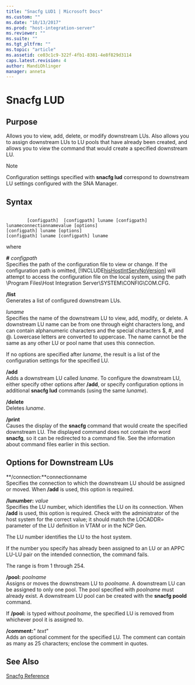 ```yaml
---
title: "Snacfg LUD1 | Microsoft Docs"
ms.custom: ""
ms.date: "10/13/2017"
ms.prod: "host-integration-server"
ms.reviewer: ""
ms.suite: ""
ms.tgt_pltfrm: ""
ms.topic: "article"
ms.assetid: ce03c1c9-322f-4fb1-8381-4e8f829d3114
caps.latest.revision: 4
author: MandiOhlinger
manager: anneta
---
```

# Snacfg LUD
## Purpose  
 Allows you to view, add, delete, or modify downstream LUs. Also allows you to assign downstream LUs to LU pools that have already been created, and allows you to view the command that would create a specified downstream LU.  
  
> [!NOTE]
>  Configuration settings specified with **snacfg lud** correspond to downstream LU settings configured with the SNA Manager.  
  
## Syntax  
  
```  
  
        [configpath]  [configpath] luname [configpath] lunameconnectionnamevalue [options]  
[configpath] luname [options]  
[configpath] luname [configpath] luname  
```  
  
 where  
  
 **#** *configpath*  
 Specifies the path of the configuration file to view or change. If the configuration path is omitted, [!INCLUDE[hisHostIntServNoVersion](../core/includes/hishostintservnoversion-md.md)] will attempt to access the configuration file on the local system, using the path \Program Files\Host Integration Server\SYSTEM\CONFIG\COM.CFG.  
  
 **/list**  
 Generates a list of configured downstream LUs.  
  
 *luname*  
 Specifies the name of the downstream LU to view, add, modify, or delete. A downstream LU name can be from one through eight characters long, and can contain alphanumeric characters and the special characters $, #, and @. Lowercase letters are converted to uppercase. The name cannot be the same as any other LU or pool name that uses this connection.  
  
 If no options are specified after *luname*, the result is a list of the configuration settings for the specified LU.  
  
 **/add**  
 Adds a downstream LU called *luname*. To configure the downstream LU, either specify other options after **/add**, or specify configuration options in additional **snacfg lud** commands (using the same *luname*).  
  
 **/delete**  
 Deletes *luname*.  
  
 **/print**  
 Causes the display of the **snacfg** command that would create the specified downstream LU. The displayed command does not contain the word **snacfg**, so it can be redirected to a command file. See the information about command files earlier in this section.  
  
## Options for Downstream LUs  
 **/connection:**connectionname  
 Specifies the connection to which the downstream LU should be assigned or moved. When **/add** is used, this option is required.  
  
 **/lunumber:** *value*  
 Specifies the LU number, which identifies the LU on its connection. When **/add** is used, this option is required. Check with the administrator of the host system for the correct value; it should match the LOCADDR= parameter of the LU definition in VTAM or in the NCP Gen.  
  
 The LU number identifies the LU to the host system.  
  
 If the number you specify has already been assigned to an LU or an APPC LU-LU pair on the intended connection, the command fails.  
  
 The range is from 1 through 254.  
  
 **/pool:** *poolname*  
 Assigns or moves the downstream LU to *poolname*. A downstream LU can be assigned to only one pool. The pool specified with *poolname* must already exist. A downstream LU pool can be created with the **snacfg poold** command.  
  
 If **/pool:** is typed without *poolname*, the specified LU is removed from whichever pool it is assigned to.  
  
 **/comment:**" *text*"  
 Adds an optional comment for the specified LU. The comment can contain as many as 25 characters; enclose the comment in quotes.  
  
## See Also  
 [Snacfg Reference](../core/snacfg-reference.md)